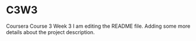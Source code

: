 # C3W3
Coursera Course 3 Week 3
I am editing the README file. Adding some more details about the project description.
